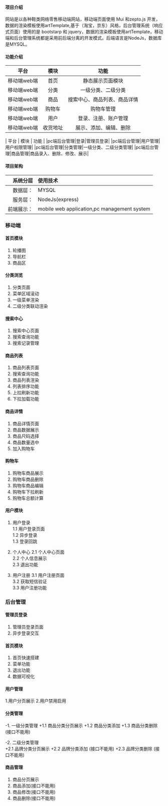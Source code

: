 #### 项目介绍
网站是以各种鞋类网络零售移动端网站，移动端页面使用 Mui 和zepto.js 开发，数据的渲染模板使用artTemplate,基于（淘宝，京东）风格，后台管理系统（响应式页面）使用的是 bootstarp 和 jquery，数据的渲染模板使用artTemplate，移动端和后台管理系统都是采用前后端分离的开发模式。后端语言是NodeJs，数据库是MYSQL。

#### 功能介绍
| 平台 | 模块 | 功能 |
|:------:|:-----:|:-----:|
|移动端web端|首页|静态展示页面模块|
|移动端web端|分类|一级分类、二级分类|
|移动端web端|商品|搜索中心、商品列表、商品详情|
|移动端web端|购物车|购物车管理|
|移动端web端|用户|登录、注册、账户管理|
|移动端web端|收货地址|展示、添加、编辑、删除|

| 平台 | 模块 | 功能 |
|pc端后台管理|登录|管理员登录|
|pc端后台管理|用户管理|用户权限管理|
|pc端后台管理|分类管理|一级分类、二级分类管理|
|pc端后台管理|商品管理|商品录入、删除、修改、展示|

#### 项目架构
| 系统分层 | 使用技术 |
|------:|:----|
|数据层：|MYSQL|
|服务层：|NodeJs(express)|
|前端展示：|mobile web application,pc management system| 
 
### 移动端

#### 首页模块
1. 轮播图
2. 导航栏
3. 商品区

#### 分类浏览
1. 分类页面
2. 菜单区域滚动
3. 一级菜单渲染
4. 二级分类联动渲染

#### 搜索中心
1. 搜索中心页面
2. 搜索查询功能
3. 搜索记录管理

#### 商品列表
1. 商品列表页面
2. 搜索查询功能
3. 商品列表渲染
4. 列表排序功能
5. 上拉刷新功能
6. 下拉加载功能

#### 商品详情
1. 商品详情页面
2. 商品数据展示
3. 商品尺码选择
4. 商品数量选中
5. 加入购物车

#### 购物车
1. 购物车商品展示
2. 购物车商品删除
3. 购物车商品编辑
4. 购物车下拉刷新
5. 购物车总额计算

#### 用户模块
1. 用户登录  
    1.1 用户登录页面  
    1.2 异步登录  
    1.3 登录回跳    
         
2. 个人中心
    2.1 个人中心页面  
    2.2 个人信息展示  
    2.3 退出功能 
        
3. 用户注册
    3.1 用户注册页面  
    3.2 获取短信验证  
    3.3 用户注册功能

 
### 后台管理

#### 管理员登录
1. 管理员登录页面
2. 异步登录交互

#### 首页模块
1. 首页快速搭建
2. 菜单功能
3. 退出功能
4. 数据可视化

#### 用户管理
1.用户分页展示
2.用户禁用启用

#### 分类管理
-1. 一级分类管理
        +1.1 商品分类分页展示 
        +1.2 商品分类添加
        +1.3 商品分类删除 (接口不能用)

-2. 二级分类管理  
        +2.1 品牌分类分页展示 
        +2.2 品牌分类添加  (接口不能用)
        +2.3 品牌分类删除 (接口不能用)

#### 商品管理
1. 商品分页展示
2. 商品添加(接口不能用)
3. 商品修改(接口不能用)
4. 商品删除(接口不能用)
 
 
 

